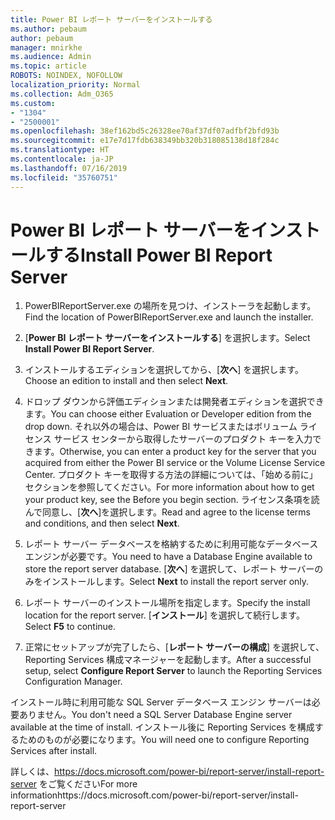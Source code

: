 ```yaml
---
title: Power BI レポート サーバーをインストールする
ms.author: pebaum
author: pebaum
manager: mnirkhe
ms.audience: Admin
ms.topic: article
ROBOTS: NOINDEX, NOFOLLOW
localization_priority: Normal
ms.collection: Adm_O365
ms.custom:
- "1304"
- "2500001"
ms.openlocfilehash: 38ef162bd5c26328ee70af37df07adfbf2bfd93b
ms.sourcegitcommit: e17e7d17fdb638349bb320b318085138d18f284c
ms.translationtype: HT
ms.contentlocale: ja-JP
ms.lasthandoff: 07/16/2019
ms.locfileid: "35760751"
---
```

# <a name="install-power-bi-report-server"></a><span data-ttu-id="6a643-102">Power BI レポート サーバーをインストールする</span><span class="sxs-lookup"><span data-stu-id="6a643-102">Install Power BI Report Server</span></span>

1. <span data-ttu-id="6a643-103">PowerBIReportServer.exe の場所を見つけ、インストーラを起動します。</span><span class="sxs-lookup"><span data-stu-id="6a643-103">Find the location of PowerBIReportServer.exe and launch the installer.</span></span>

2. <span data-ttu-id="6a643-104">[**Power BI レポート サーバーをインストールする**] を選択します。</span><span class="sxs-lookup"><span data-stu-id="6a643-104">Select **Install Power BI Report Server**.</span></span>

3. <span data-ttu-id="6a643-105">インストールするエディションを選択してから、[**次へ**] を選択します。</span><span class="sxs-lookup"><span data-stu-id="6a643-105">Choose an edition to install and then select **Next**.</span></span>

4. <span data-ttu-id="6a643-106">ドロップ ダウンから評価エディションまたは開発者エディションを選択できます。</span><span class="sxs-lookup"><span data-stu-id="6a643-106">You can choose either Evaluation or Developer edition from the drop down.</span></span>  <span data-ttu-id="6a643-107">それ以外の場合は、Power BI サービスまたはボリューム ライセンス サービス センターから取得したサーバーのプロダクト キーを入力できます。</span><span class="sxs-lookup"><span data-stu-id="6a643-107">Otherwise, you can enter a product key for the server that you acquired from either the Power BI service or the Volume License Service Center.</span></span> <span data-ttu-id="6a643-108">プロダクト キーを取得する方法の詳細については、「始める前に」セクションを参照してください。</span><span class="sxs-lookup"><span data-stu-id="6a643-108">For more information about how to get your product key, see the Before you begin section.</span></span> <span data-ttu-id="6a643-109">ライセンス条項を読んで同意し、[**次へ**]を選択します。</span><span class="sxs-lookup"><span data-stu-id="6a643-109">Read and agree to the license terms and conditions, and then select **Next**.</span></span>

5. <span data-ttu-id="6a643-110">レポート サーバー データベースを格納するために利用可能なデータベース エンジンが必要です。</span><span class="sxs-lookup"><span data-stu-id="6a643-110">You need to have a Database Engine available to store the report server database.</span></span> <span data-ttu-id="6a643-111">[**次へ**] を選択して、レポート サーバーのみをインストールします。</span><span class="sxs-lookup"><span data-stu-id="6a643-111">Select **Next** to install the report server only.</span></span>

6. <span data-ttu-id="6a643-112">レポート サーバーのインストール場所を指定します。</span><span class="sxs-lookup"><span data-stu-id="6a643-112">Specify the install location for the report server.</span></span> <span data-ttu-id="6a643-113">[**インストール**] を選択して続行します。</span><span class="sxs-lookup"><span data-stu-id="6a643-113">Select **F5** to continue.</span></span>

7. <span data-ttu-id="6a643-114">正常にセットアップが完了したら、[**レポート サーバーの構成**] を選択して、Reporting Services 構成マネージャーを起動します。</span><span class="sxs-lookup"><span data-stu-id="6a643-114">After a successful setup, select **Configure Report Server** to launch the Reporting Services Configuration Manager.</span></span>

<span data-ttu-id="6a643-115">インストール時に利用可能な SQL Server データベース エンジン サーバーは必要ありません。</span><span class="sxs-lookup"><span data-stu-id="6a643-115">You don't need a SQL Server Database Engine server available at the time of install.</span></span> <span data-ttu-id="6a643-116">インストール後に Reporting Services を構成するためのものが必要になります。</span><span class="sxs-lookup"><span data-stu-id="6a643-116">You will need one to configure Reporting Services after install.</span></span>

<span data-ttu-id="6a643-117">詳しくは、https://docs.microsoft.com/power-bi/report-server/install-report-server をご覧ください</span><span class="sxs-lookup"><span data-stu-id="6a643-117">For more informationhttps://docs.microsoft.com/power-bi/report-server/install-report-server</span></span>

